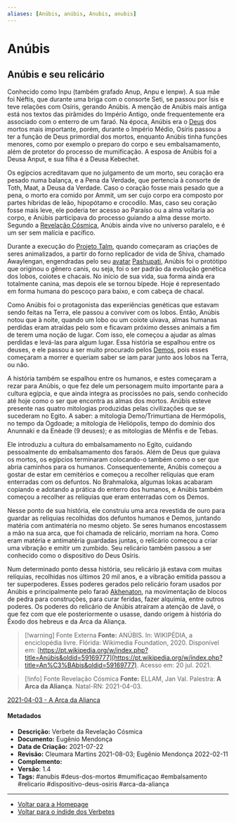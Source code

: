 ```yaml
---
aliases: [Anúbis, anúbis, Anubis, anubis]
---
```


# Anúbis

## Anúbis e seu relicário

Conhecido como Inpu (também grafado Anup, Anpu e Ienpw). A sua mãe foi Néftis, que durante uma briga com o consorte Seti, se passou por Ísis e teve relações com Osíris, gerando Anúbis. A menção de Anúbis mais antiga está nos textos das pirâmides do Império Antigo, onde frequentemente era associado com o enterro de um faraó. Na época, Anúbis era o [Deus](Deus.md) dos mortos mais importante, porém, durante o Império Médio, Osíris passou a ter a função de Deus primordial dos mortos, enquanto Anúbis tinha funções menores, como por exemplo o preparo do corpo e seu embalsamamento, além de protetor do processo de mumificação. A esposa de Anúbis foi a Deusa Anput, e sua filha é a Deusa Kebechet.

Os egípcios acreditavam que no julgamento de um morto, seu coração era pesado numa balança, e a Pena da Verdade, que pertencia à consorte de Toth, Maat, a Deusa da Verdade. Caso o coração fosse mais pesado que a pena, o morto era comido por Ammit, um ser cujo corpo era composto por partes híbridas de leão, hipopótamo e crocodilo. Mas, caso seu coração fosse mais leve, ele poderia ter acesso ao Paraíso ou a alma voltaria ao corpo, e Anúbis participava do processo guiando a alma desse morto. Segundo a [Revelação Cósmica](Revelação%20Cósmica.md), Anúbis ainda vive no universo paralelo, e é um ser sem malícia e pacífico.

Durante a execução do [Projeto Talm](Projeto%20Talm.md), quando começaram as criações de seres animalizados, a partir do forno replicador de vida de Shiva, chamado Awaylengan, engendradas pelo seu [avatar](Avatar.md) [Pashupati](Pashupati.md), Anúbis foi o protótipo que originou o gênero canis, ou seja, foi o ser padrão da evolução genética dos lobos, coiotes e chacais. No início de sua vida, sua forma ainda era totalmente canina, mas depois ele se tornou bípede. Hoje é representado em forma humana do pescoço para baixo, e com cabeça de chacal.

Como Anúbis foi o protagonista das experiências genéticas que estavam sendo feitas na Terra, ele passou a conviver com os lobos. Então, Anúbis notou que à noite, quando um lobo ou um coiote uivava, almas humanas perdidas eram atraídas pelo som e ficavam próximo desses animais a fim de terem uma noção de lugar. Com isso, ele começou a ajudar as almas perdidas e levá-las para algum lugar. Essa história se espalhou entre os deuses, e ele passou a ser muito procurado pelos [Demos](Demos.md), pois esses começaram a morrer e queriam saber se iam parar junto aos lobos na Terra, ou não.

A história também se espalhou entre os humanos, e estes começaram a rezar para Anúbis, o que fez dele um personagem muito importante para a cultura egípcia, e que ainda integra as procissões no país, sendo conhecido até hoje como o ser que encontra as almas dos mortos. Anúbis esteve presente nas quatro mitologias produzidas pelas civilizações que se sucederam no Egito. A saber: a mitologia Demo/Trimurtiana de Hermópolis, no tempo da Ogdoade; a mitologia de Heliópolis, tempo do domínio dos Anunnaki e da Enéade (9 deuses); e as mitologias de Mênfis e de Tebas.

Ele introduziu a cultura do embalsamamento no Egito, cuidando pessoalmente do embalsamamento dos faraós. Além de Deus que guiava os mortos, os egípcios terminaram colocando-o também como o ser que abria caminhos para os humanos. Consequentemente, Anúbis começou a gostar de estar em cemitérios e começou a recolher relíquias que eram enterradas com os defuntos. No Brahmaloka, algumas lokas acabaram copiando e adotando a prática do enterro dos humanos, e Anúbis também começou a recolher as relíquias que eram enterradas com os Demos.

Nesse ponto de sua história, ele construiu uma arca revestida de ouro para guardar as relíquias recolhidas dos defuntos humanos e Demos, juntando matéria com antimatéria no mesmo objeto. Se seres humanos encostassem a mão na sua arca, que foi chamada de relicário, morriam na hora. Como eram matéria e antimatéria guardadas juntas, o relicário começou a criar uma vibração e emitir um zumbido. Seu relicário também passou a ser conhecido como o dispositivo do Deus Osíris.

Num determinado ponto dessa história, seu relicário já estava com muitas relíquias, recolhidas nos últimos 20 mil anos, e a vibração emitida passou a ter superpoderes. Esses poderes gerados pelo relicário foram usados por Anúbis e principalmente pelo faraó [Akhenaton](Akhenaton.md), na movimentação de blocos de pedra para construções, para curar feridas, fazer alquimia, entre outros poderes. Os poderes do relicário de Anúbis atraíram a atenção de Javé, o que fez com que ele posteriormente o usasse, dando origem à história do Êxodo dos hebreus e da Arca da Aliança.

> [!warning] Fonte Externa
> **Fonte:** ANÚBIS. In: WIKIPÉDIA, a enciclopédia livre. Flórida: Wikimedia Foundation, 2020. Disponível em: [https://pt.wikipedia.org/w/index.php?title=Anúbis&oldid=59169777](https://pt.wikipedia.org/w/index.php?title=An%C3%BAbis&oldid=59169777). Acesso em: 20 jul. 2021.

> [!info] Fonte Revelação Cósmica
> **Fonte:** ELLAM, Jan Val. Palestra: **A Arca da Aliança**. Natal-RN: 2021-04-03.

[2021-04-03 - A Arca da Alianca](2021-04-03%20-%20A%20Arca%20da%20Alianca.md)

#### Metadados

-   **Descrição:** Verbete da Revelação Cósmica
-   **Documento:** Eugênio Mendonça
-   **Data de Criação:** 2021-07-22
-   **Revisão:** Cleumara Martins 2021-08-03; Eugênio Mendonça 2022-02-11
-   **Complemento:**
-   **Versão**: 1.4
-   **Tags:** #anubis #deus-dos-mortos #mumificaçao #embalsamento #relicario #dispositivo-deus-osiris #arca-da-aliança

---
- [Voltar para a Homepage](Homepage.canvas)
- [Voltar para o índide dos Verbetes](ÍNDIDE%20GERAL%20DOS%20VERBETES.canvas)
